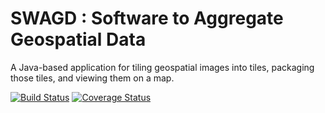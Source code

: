 SWAGD : Software to Aggregate Geospatial Data
===============

A Java-based application for tiling geospatial images into tiles, packaging those tiles, and viewing them on a map.

[![Build Status](https://travis-ci.org/GitHubRGI/swagd.svg?branch=master)](https://travis-ci.org/GitHubRGI/swagd)
[![Coverage Status](https://img.shields.io/coveralls/GitHubRGI/swagd.svg)](https://coveralls.io/r/GitHubRGI/swagd)

